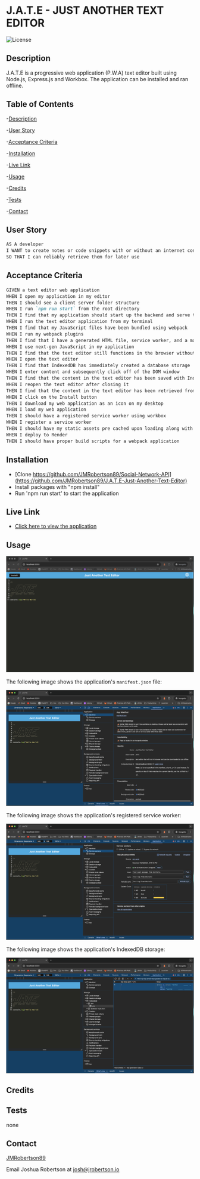 # J.A.T.E - JUST ANOTHER TEXT EDITOR

![License](https://img.shields.io/badge/license-MIT-blue)

## Description
J.A.T.E is a progressive web application (P.W.A) text editor built using Node.js, Express.js and Workbox. The application can be installed and ran offline.

## Table of Contents
-[Description](#description)

-[User Story](#user-story)

-[Acceptance Criteria](#acceptance-criteria)

-[Installation](#installation)

-[Live Link](#live-link)

-[Usage](#usage)

-[Credits](#credits)

-[Tests](#tets)

-[Contact](#contact)


## User Story

```md
AS A developer
I WANT to create notes or code snippets with or without an internet connection
SO THAT I can reliably retrieve them for later use
```

## Acceptance Criteria

```md
GIVEN a text editor web application
WHEN I open my application in my editor
THEN I should see a client server folder structure
WHEN I run `npm run start` from the root directory
THEN I find that my application should start up the backend and serve the client
WHEN I run the text editor application from my terminal
THEN I find that my JavaScript files have been bundled using webpack
WHEN I run my webpack plugins
THEN I find that I have a generated HTML file, service worker, and a manifest file
WHEN I use next-gen JavaScript in my application
THEN I find that the text editor still functions in the browser without errors
WHEN I open the text editor
THEN I find that IndexedDB has immediately created a database storage
WHEN I enter content and subsequently click off of the DOM window
THEN I find that the content in the text editor has been saved with IndexedDB
WHEN I reopen the text editor after closing it
THEN I find that the content in the text editor has been retrieved from our IndexedDB
WHEN I click on the Install button
THEN I download my web application as an icon on my desktop
WHEN I load my web application
THEN I should have a registered service worker using workbox
WHEN I register a service worker
THEN I should have my static assets pre cached upon loading along with subsequent pages and static assets
WHEN I deploy to Render
THEN I should have proper build scripts for a webpack application
```


## Installation

- [Clone https://github.com/JMRobertson89/Social-Network-API](https://github.com/JMRobertson89/J.A.T.E-Just-Another-Text-Editor)
- Install packages with "npm install"
- Run 'npm run start' to start the application

## Live Link

- [Click here to view the application](https://j-a-t-e-1029.onrender.com/)

## Usage

![Demonstration of the finished application.](./Assets/Demo.png)

The following image shows the application's `manifest.json` file:

![Demonstration of the finished application with a manifest file in the browser.](./Assets/Manifest.png)

The following image shows the application's registered service worker:

![Demonstration of the application with a registered service worker in the browser.](./Assets/Service-Workers.png)

The following image shows the application's IndexedDB storage:

![Demonstration of the application with a IndexedDB storage named 'jate' in the browser.](./Assets/indexedDB.png)


## Credits


## Tests

none

## Contact

[JMRobertson89](https://github.com/JMRobertson89)

Email Joshua Robertson at josh@jrobertson.io